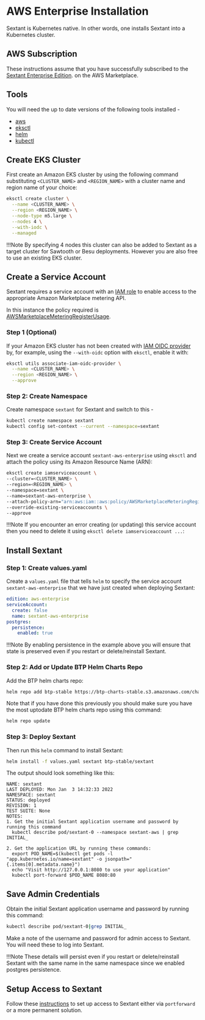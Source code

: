 # AWS Enterprise Installation

Sextant is Kubernetes native. In other words, one installs Sextant into a
Kubernetes cluster.

## AWS Subscription

These instructions assume that you have successfully subscribed to the
[Sextant Enterprise Edition](https://aws.amazon.com/marketplace/pp/prodview-4uijahfv62uso).
on the AWS Marketplace.

## Tools

You will need the up to date versions of the following tools installed -

* [aws](https://docs.aws.amazon.com/cli/latest/userguide/getting-started-install.html)
* [eksctl](https://eksctl.io/introduction/#installation)
* [helm](https://helm.sh/docs/intro/install/)
* [kubectl](https://kubernetes.io/docs/tasks/tools/#kubectl)

## Create EKS Cluster

First create an Amazon EKS cluster by using the following command substituting
`<CLUSTER_NAME>` and `<REGION_NAME>` with a cluster name and region name of your
choice:

```bash
eksctl create cluster \
  --name <CLUSTER_NAME> \
  --region <REGION_NAME> \
  --node-type m5.large \
  --nodes 4 \
  --with-iodc \
  --managed
```

!!!Note
    By specifying 4 nodes this cluster can also be added to Sextant as
    a target cluster for Sawtooth or Besu deployments. However you are also
    free to use an existing EKS cluster.

## Create a Service Account

Sextant requires a service account with an
[IAM role](https://docs.aws.amazon.com/eks/latest/userguide/iam-roles-for-service-accounts.html)
to enable access to the appropriate Amazon Marketplace metering API.

In this instance the policy required is
[AWSMarketplaceMeteringRegisterUsage](https://docs.aws.amazon.com/marketplace/latest/userguide/security-iam-awsmanpol.html#security-iam-awsmanpol-awsmarketplacemeteringregisterusage).

### Step 1 (Optional)

If your Amazon EKS cluster has not been created with
[IAM OIDC provider](https://docs.aws.amazon.com/eks/latest/userguide/enable-iam-roles-for-service-accounts.html)
by, for example, using the `--with-oidc` option with `eksctl`, enable it with:

```bash
eksctl utils associate-iam-oidc-provider \
  --name <CLUSTER_NAME> \
  --region <REGION_NAME> \
  --approve
```

### Step 2: Create Namespace

Create namespace `sextant` for Sextant and switch to this -

```bash
kubectl create namespace sextant
kubectl config set-context --current --namespace=sextant
```

### Step 3: Create Service Account

Next we create a service account `sextant-aws-enterprise` using `eksctl` and
attach the policy using its Amazon Resource Name (ARN):

```bash
eksctl create iamserviceaccount \
--cluster=<CLUSTER_NAME> \
--region=<REGION_NAME> \
--namespace=sextant \
--name=sextant-aws-enterprise \
--attach-policy-arn="arn:aws:iam::aws:policy/AWSMarketplaceMeteringRegisterUsage" \
--override-existing-serviceaccounts \
--approve
```

!!!Note
    If you encounter an error creating (or updating) this service account then
    you need to delete it using `eksctl delete iamserviceaccount ...`:

## Install Sextant

### Step 1: Create values.yaml

Create a `values.yaml` file that tells `helm` to specify the service account
`sextant-aws-enterprise` that we have just created when deploying Sextant:

```yaml
edition: aws-enterprise
serviceAccount:
  create: false
  name: sextant-aws-enterprise
postgres:
  persistence:
    enabled: true
```

!!!Note
    By enabling persistence in the example above you will ensure that
    state is preserved even if you restart or delete/reinstall Sextant.

### Step 2: Add or Update BTP Helm Charts Repo

Add the BTP helm charts repo:

```bash
helm repo add btp-stable https://btp-charts-stable.s3.amazonaws.com/charts/
```

Note that if you have done this previously you should make sure you have the
most uptodate BTP helm charts repo using this command:

```bash
helm repo update
```

### Step 3: Deploy Sextant

Then run this `helm` command to install Sextant:

```bash
helm install -f values.yaml sextant btp-stable/sextant
```

The output should look something like this:

```text
NAME: sextant
LAST DEPLOYED: Mon Jan  3 14:32:33 2022
NAMESPACE: sextant
STATUS: deployed
REVISION: 1
TEST SUITE: None
NOTES:
1. Get the initial Sextant application username and password by running this command
  kubectl describe pod/sextant-0 --namespace sextant-aws | grep INITIAL_

2. Get the application URL by running these commands:
  export POD_NAME=$(kubectl get pods -l "app.kubernetes.io/name=sextant" -o jsonpath="{.items[0].metadata.name}")
  echo "Visit http://127.0.0.1:8080 to use your application"
  kubectl port-forward $POD_NAME 8080:80
```

## Save Admin Credentials

Obtain the initial Sextant application username and password by running this
command:

```bash
kubectl describe pod/sextant-0|grep INITIAL_
```

Make a note of the username and password for admin access to Sextant. You will
need these to log into Sextant.

!!!Note
   These details will persist even if you restart or delete/reinstall Sextant
   with the same name in the same namespace since we enabled postgres
   persistence.

## Setup Access to Sextant

Follow these [instructions](access.md) to set up access to Sextant either via
`portforward` or a more permanent solution.
